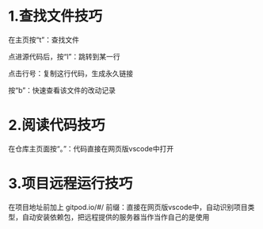 # 1.查找文件技巧

在主页按“t”：查找文件

点进源代码后，按“l”：跳转到某一行

点击行号：复制这行代码，生成永久链接

按“b”：快速查看该文件的改动记录

# 2.阅读代码技巧

在仓库主页面按“。”：代码直接在网页版vscode中打开

# 3.项目远程运行技巧

在项目地址前加上 gitpod.io/#/ 前缀：直接在网页版vscode中，自动识别项目类型，自动安装依赖包，把远程提供的服务器当作当作自己的是使用